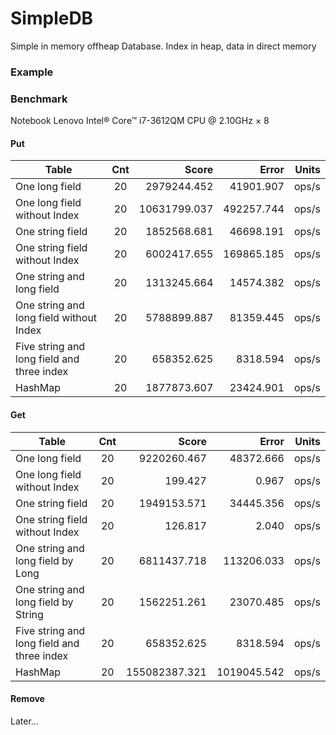# SimpleDB


Simple in memory offheap Database. Index in heap, data in direct memory


### Example

### Benchmark

Notebook Lenovo Intel® Core™ i7-3612QM CPU @ 2.10GHz × 8

#### Put

| Table       | Cnt           | Score  | Error | Units |
| ------------- |:-------------:| -----:| -----:| -----:|
| One long field                             | 20 | 2979244.452 | 41901.907 | ops/s |
| One long field without Index               | 20 |10631799.037 |492257.744 | ops/s |
| One string field                           | 20 | 1852568.681 | 46698.191 | ops/s |
| One string field without Index             | 20 | 6002417.655 |169865.185 | ops/s |
| One string and long field                  | 20 | 1313245.664 | 14574.382 | ops/s |
| One string and long field without Index    | 20 | 5788899.887 | 81359.445 | ops/s |
| Five string and long field and three index | 20 |  658352.625 |  8318.594 | ops/s |
| HashMap                                    | 20 | 1877873.607 | 23424.901 | ops/s |


#### Get

| Table       | Cnt           | Score  | Error | Units |
| ------------- |:-------------:| -----:| -----:| -----:|
| One long field                             | 20 |  9220260.467 |  48372.666 | ops/s |
| One long field without Index               | 20 |      199.427 |      0.967 | ops/s |
| One string field                           | 20 |  1949153.571 |  34445.356 | ops/s |
| One string field without Index             | 20 |      126.817 |      2.040 | ops/s |
| One string and long field  by Long         | 20 |  6811437.718 | 113206.033 | ops/s |
| One string and long field by String        | 20 |  1562251.261 |  23070.485 | ops/s |
| Five string and long field and three index | 20 |   658352.625 |   8318.594 | ops/s |
| HashMap                                    | 20 |155082387.321 |1019045.542 | ops/s |

#### Remove

Later...